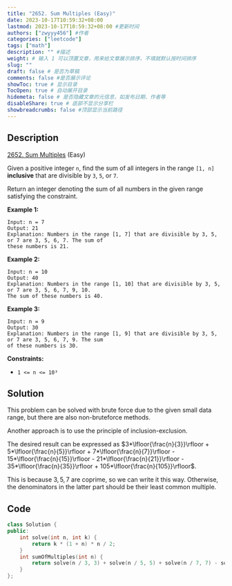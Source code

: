 ```yaml
---
title: "2652. Sum Multiples (Easy)"
date: 2023-10-17T10:59:32+08:00
lastmod: 2023-10-17T10:59:32+08:00 #更新时间
authors: ["zwyyy456"] #作者
categories: ["leetcode"]
tags: ["math"]
description: "" #描述
weight: # 输入 1 可以顶置文章，用来给文章展示排序，不填就默认按时间排序
slug: ""
draft: false # 是否为草稿
comments: false #是否展示评论
showToc: true # 显示目录
TocOpen: true # 自动展开目录
hidemeta: false # 是否隐藏文章的元信息，如发布日期、作者等
disableShare: true # 底部不显示分享栏
showbreadcrumbs: false #顶部显示当前路径
---
```

## Description

[2652. Sum Multiples][link] (Easy)

[link]: https://leetcode.com/problems/sum-multiples/

Given a positive integer `n`, find the sum of all integers in the range `[1, n]` **inclusive** that
are divisible by `3`, `5`, or `7`.

Return an integer denoting the sum of all numbers in the given range satisfying the constraint.

**Example 1:**

```
Input: n = 7
Output: 21
Explanation: Numbers in the range [1, 7] that are divisible by 3, 5, or 7 are 3, 5, 6, 7. The sum of
these numbers is 21.
```

**Example 2:**

```
Input: n = 10
Output: 40
Explanation: Numbers in the range [1, 10] that are divisible by 3, 5, or 7 are 3, 5, 6, 7, 9, 10.
The sum of these numbers is 40.
```

**Example 3:**

```
Input: n = 9
Output: 30
Explanation: Numbers in the range [1, 9] that are divisible by 3, 5, or 7 are 3, 5, 6, 7, 9. The sum
of these numbers is 30.
```

**Constraints:**

- `1 <= n <= 10³`


## Solution

This problem can be solved with brute force due to the given small data range, but there are also non-bruteforce methods.

Another approach is to use the principle of inclusion-exclusion.

The desired result can be expressed as $3*\lfloor{\frac{n}{3}}\rfloor + 5*\lfloor{\frac{n}{5}}\rfloor + 7*\lfloor{\frac{n}{7}}\rfloor - 15*\lfloor{\frac{n}{15}}\rfloor - 21*\lfloor{\frac{n}{21}}\rfloor - 35*\lfloor{\frac{n}{35}}\rfloor + 105*\lfloor{\frac{n}{105}}\rfloor$.

This is because $3, 5, 7$ are coprime, so we can write it this way. Otherwise, the denominators in the latter part should be their least common multiple.

## Code

```cpp
class Solution {
public:
    int solve(int n, int k) {
        return k * (1 + n) * n / 2;
    }
    int sumOfMultiples(int n) {
        return solve(n / 3, 3) + solve(n / 5, 5) + solve(n / 7, 7) - solve(n / 15, 15) - solve(n / 21, 21) - solve(n / 35, 35) + solve(n / 105, 105);
    }
};
```
